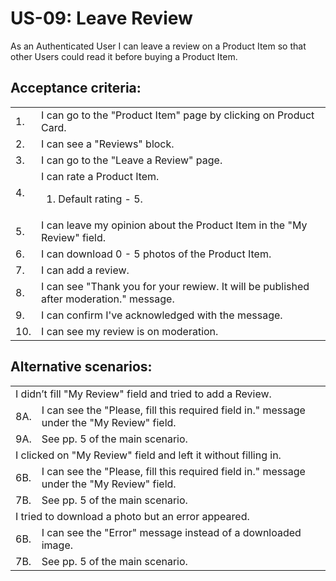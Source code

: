 # US-09:  Leave Review
As an Authenticated User I can leave a review on a Product Item so that other Users could read it before buying a Product Item.

## **Acceptance criteria:**

<table>
    <tr>
        <td>1.</td>
        <td>I can go to the "Product Item" page by clicking on Product Card.</td>
    </tr>
    <tr>
        <td>2.</td>
        <td>I can see a "Reviews" block.</td>
    </tr>
    <tr>
        <td>3.</td>
        <td>I can go to the "Leave a Review" page.</td>
    </tr>
    <tr>
        <td>4.</td>
        <td>I can rate a Product Item.
            <ol>
                <li> Default rating - 5.</li>
            </ol>
        </td>
    </tr>
    <tr>
        <td>5.</td>
        <td>I can leave my opinion about the Product Item in the "My Review" field.
    </tr>
    <tr>
        <td>6.</td>
        <td>I can download 0 - 5 photos of the Product Item.
    </tr>
        <tr>
        <td>7.</td>
        <td>I can add a review.</td>
    </tr>
    <tr>
        <td>8.</td>
        <td>I can see "Thank you for your rewiew. It will be published after moderation." message.</td>
    </tr>
    <tr>
        <td>9.</td>
        <td>I can confirm I've acknowledged with the message.</td>
    </tr>
    <tr>
        <td>10.</td>
        <td>I can see my review is on moderation.</td>
    </tr>
</table>

## **Alternative scenarios:**

<table>
    <tr>
        <td colspan="2">I didn’t fill "My Review" field and tried to add a Review.</td>
    </tr>
    <tr>
        <td>8A.</td>
        <td>I can see the "Please, fill this required field in." message under the "My Review" field.</td>
    </tr>
    <tr>
        <td>9A.</td>
        <td>See pp. 5 of the main scenario.</td>
    </tr>
    <tr>
        <td colspan="2">I clicked on "My Review" field and left it without filling in.</td>
    </tr>
    <tr>
        <td>6B.</td>
        <td>I can see the "Please, fill this required field in." message under the "My Review" field.</td>
    </tr>
    <tr>
        <td>7B.</td>
        <td>See pp. 5 of the main scenario.</td>
    </tr>
    <tr>
        <td colspan="2">I tried to download a photo but an error appeared.</td>
    </tr>
    <tr>
        <td>6B.</td>
        <td>I can see the "Error" message instead of a downloaded image.</td>
    </tr>
    <tr>
        <td>7B.</td>
        <td>See pp. 5 of the main scenario.</td>
    </tr>
</table>

